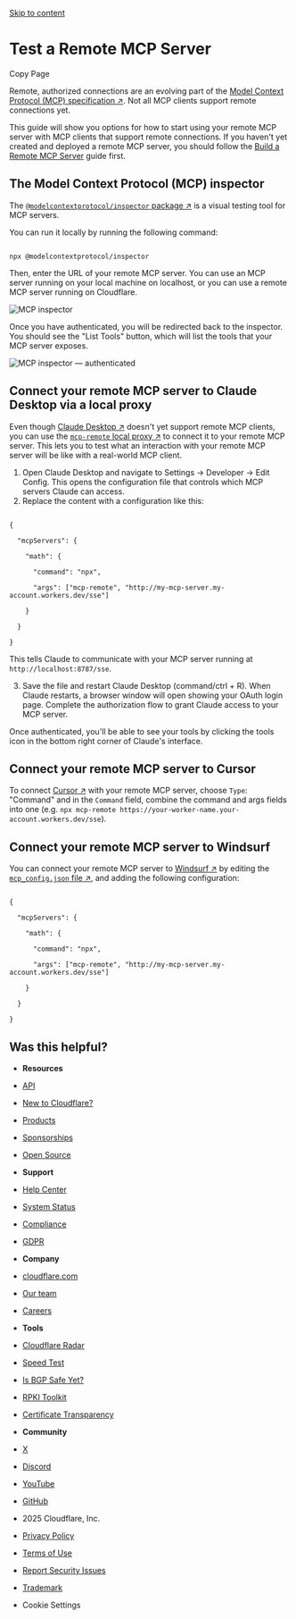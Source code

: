 [Skip to content](https://developers.cloudflare.com/agents/guides/test-remote-mcp-server/#_top)

# Test a Remote MCP Server

Copy Page

Remote, authorized connections are an evolving part of the [Model Context Protocol (MCP) specification ↗](https://spec.modelcontextprotocol.io/specification/draft/basic/authorization/). Not all MCP clients support remote connections yet.

This guide will show you options for how to start using your remote MCP server with MCP clients that support remote connections. If you haven't yet created and deployed a remote MCP server, you should follow the [Build a Remote MCP Server](https://developers.cloudflare.com/agents/guides/remote-mcp-server/) guide first.

## The Model Context Protocol (MCP) inspector

The [`@modelcontextprotocol/inspector` package ↗](https://github.com/modelcontextprotocol/inspector) is a visual testing tool for MCP servers.

You can run it locally by running the following command:

```

npx @modelcontextprotocol/inspector
```

Then, enter the URL of your remote MCP server. You can use an MCP server running on your local machine on localhost, or you can use a remote MCP server running on Cloudflare.

![MCP inspector](https://developers.cloudflare.com/_astro/mcp-inspector-enter-url.Chu-Nz-A_Z2xJ68.webp)

Once you have authenticated, you will be redirected back to the inspector. You should see the "List Tools" button, which will list the tools that your MCP server exposes.

![MCP inspector — authenticated](https://developers.cloudflare.com/_astro/mcp-inspector-authenticated.BCabYwDA_ezC3N.webp)

## Connect your remote MCP server to Claude Desktop via a local proxy

Even though [Claude Desktop ↗](https://claude.ai/download) doesn't yet support remote MCP clients, you can use the [`mcp-remote` local proxy ↗](https://www.npmjs.com/package/mcp-remote) to connect it to your remote MCP server. This lets you to test what an interaction with your remote MCP server will be like with a real-world MCP client.

1. Open Claude Desktop and navigate to Settings -> Developer -> Edit Config. This opens the configuration file that controls which MCP servers Claude can access.
2. Replace the content with a configuration like this:

```

{

  "mcpServers": {

    "math": {

      "command": "npx",

      "args": ["mcp-remote", "http://my-mcp-server.my-account.workers.dev/sse"]

    }

  }

}
```

This tells Claude to communicate with your MCP server running at `http://localhost:8787/sse`.

3. Save the file and restart Claude Desktop (command/ctrl + R). When Claude restarts, a browser window will open showing your OAuth login page. Complete the authorization flow to grant Claude access to your MCP server.

Once authenticated, you'll be able to see your tools by clicking the tools icon in the bottom right corner of Claude's interface.

## Connect your remote MCP server to Cursor

To connect [Cursor ↗](https://www.cursor.com/) with your remote MCP server, choose `Type`: "Command" and in the `Command` field, combine the command and args fields into one (e.g. `npx mcp-remote https://your-worker-name.your-account.workers.dev/sse`).

## Connect your remote MCP server to Windsurf

You can connect your remote MCP server to [Windsurf ↗](https://codeium.com/windsurf) by editing the [`mcp_config.json` file ↗](https://docs.codeium.com/windsurf/mcp), and adding the following configuration:

```

{

  "mcpServers": {

    "math": {

      "command": "npx",

      "args": ["mcp-remote", "http://my-mcp-server.my-account.workers.dev/sse"]

    }

  }

}
```

## Was this helpful?

- **Resources**
- [API](https://developers.cloudflare.com/api/)
- [New to Cloudflare?](https://developers.cloudflare.com/fundamentals/)
- [Products](https://developers.cloudflare.com/products/)
- [Sponsorships](https://developers.cloudflare.com/sponsorships/)
- [Open Source](https://github.com/cloudflare)

- **Support**
- [Help Center](https://support.cloudflare.com/)
- [System Status](https://www.cloudflarestatus.com/)
- [Compliance](https://www.cloudflare.com/trust-hub/compliance-resources/)
- [GDPR](https://www.cloudflare.com/trust-hub/gdpr/)

- **Company**
- [cloudflare.com](https://www.cloudflare.com/)
- [Our team](https://www.cloudflare.com/people/)
- [Careers](https://www.cloudflare.com/careers/)

- **Tools**
- [Cloudflare Radar](https://radar.cloudflare.com/)
- [Speed Test](https://speed.cloudflare.com/)
- [Is BGP Safe Yet?](https://isbgpsafeyet.com/)
- [RPKI Toolkit](https://rpki.cloudflare.com/)
- [Certificate Transparency](https://ct.cloudflare.com/)

- **Community**
- [X](https://x.com/cloudflare)
- [Discord](http://discord.cloudflare.com/)
- [YouTube](https://www.youtube.com/cloudflare)
- [GitHub](https://github.com/cloudflare/cloudflare-docs)

- 2025 Cloudflare, Inc.
- [Privacy Policy](https://www.cloudflare.com/privacypolicy/)
- [Terms of Use](https://www.cloudflare.com/website-terms/)
- [Report Security Issues](https://www.cloudflare.com/disclosure/)
- [Trademark](https://www.cloudflare.com/trademark/)
- Cookie Settings